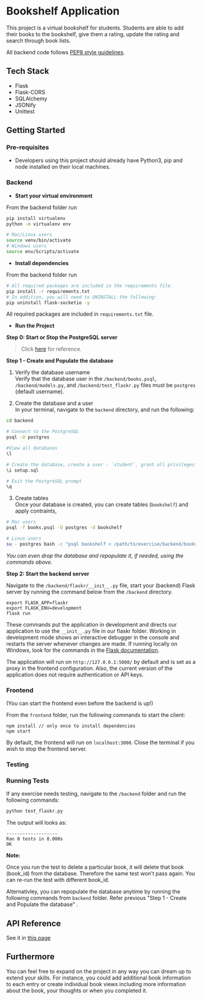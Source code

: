 # Bookshelf Application

This project is a virtual bookshelf for students. Students are able to add their books to the bookshelf, give them a rating, update the rating and search through book lists.

All backend code follows [PEP8 style guidelines](https://www.python.org/dev/peps/pep-0008/).


## Tech Stack

- Flask
- Flask-CORS
- SQLAlchemy
- JSONify
- Unittest

## Getting Started

### Pre-requisites
* Developers using this project should already have Python3, pip and node installed on their local machines.

### Backend

* **Start your virtual environment** 

From the backend folder run

```bash
pip install virtualenv
python -m virtualenv env

# Mac/Linux users
source venv/bin/activate
# Windows users
source env/Scripts/activate
```

* **Install dependencies**<br>

From the backend folder run

```bash
# All required packages are included in the requirements file. 
pip install -r requirements.txt
# In addition, you will need to UNINSTALL the following:
pip uninstall flask-socketio -y
```

All required packages are included in `requirements.txt` file.


* **Run the Project**


**Step 0: Start or Stop the PostgreSQL server**

> Click [here](https://tableplus.com/blog/2018/10/how-to-start-stop-restart-postgresql-server.html) for reference.


**Step 1 - Create and Populate the database**

1. Verify the database username<br/>
Verify that the database user in the `/backend/books.psql`, `/backend/models.py`, and `/backend/test_flaskr.py` files must be `postgres` (default username). 

2. Create the database and a user<br/>
In your terminal, navigate to the `backend` directory, and run the following:

```bash
cd backend

# Connect to the PostgreSQL
psql -U postgres

#View all databases
\l

# Create the database, create a user - `student`, grant all privileges to the student
\i setup.sql

# Exit the PostgreSQL prompt
\q
```


3. Create tables<br>
Once your database is created, you can create tables (`bookshelf`) and apply contraints,

```bash
# Mac users
psql -f books.psql -U postgres -d bookshelf

# Linux users
su - postgres bash -c "psql bookshelf < /path/to/exercise/backend/books.psql"
```

*You can even drop the database and repopulate it, if needed, using the commands above.*


**Step 2: Start the backend server**

Navigate to the `/backend/flaskr/__init__.py` file, start your (backend) Flask server by running the command below from the `/backend` directory.

```
export FLASK_APP=flaskr
export FLASK_ENV=development
flask run
```

These commands put the application in development and directs our application to use the `__init__.py` file in our flaskr folder. Working in development mode shows an interactive debugger in the console and restarts the server whenever changes are made. If running locally on Windows, look for the commands in the [Flask documentation](http://flask.pocoo.org/docs/1.0/tutorial/factory/).

The application will run on `http://127.0.0.1:5000/` by default and is set as a proxy in the frontend configuration. Also, the current version of the application does not require authentication or API keys. 


### Frontend

(You can start the frontend even before the backend is up!)

From the `frontend` folder, run the following commands to start the client: 

```
npm install // only once to install dependencies
npm start 
```

By default, the frontend will run on `localhost:3000`. Close the terminal if you wish to stop the frontend server. 


### Testing

### Running Tests

If any exercise needs testing, navigate to the `/backend` folder and run the following commands:

```bash
python test_flaskr.py
```

The output will looks as:

```text
-------------------
Ran 0 tests in 0.000s
OK
```

**Note:**

Once you run the test to delete a particular book, it will delete that book (book_id) from the database. Therefore the same test won't pass again. You can re-run the test with different book_id.

Alternativley, you can repopulate the database anytime by running the following commands from `backend` folder. Refer previous "Step 1 - Create and Populate the database" .

## API Reference

See it in [this page](https://github.com/rileywang0819/demo-bookshelf-api/blob/master/backend/README.md)

## Furthermore

You can feel free to expand on the project in any way you can dream up to extend your skills. For instance, you could add additional book information to each entry or create individual book views including more information about the book, your thoughts or when you completed it.